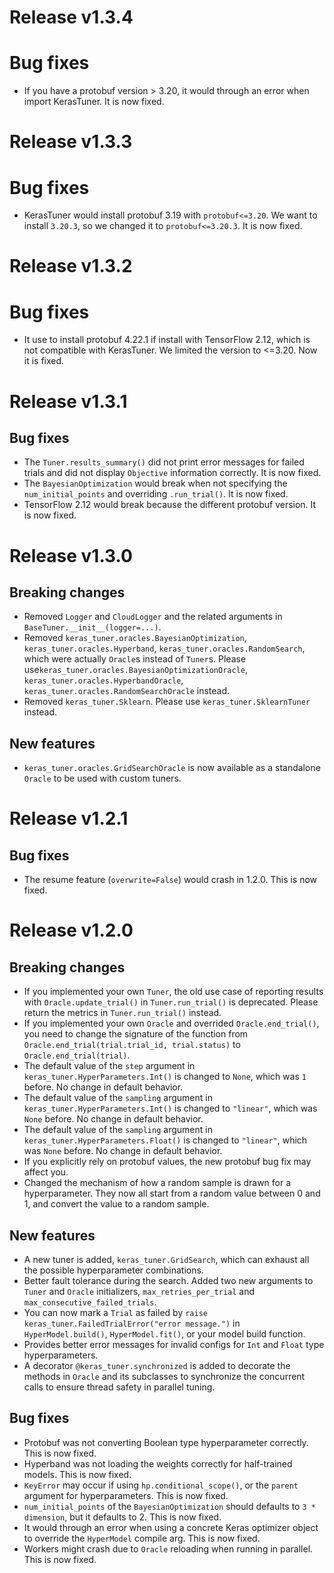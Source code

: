# Release v1.3.4
# Bug fixes
* If you have a protobuf version > 3.20, it would through an error when import
  KerasTuner. It is now fixed.

# Release v1.3.3

# Bug fixes
* KerasTuner would install protobuf 3.19 with `protobuf<=3.20`. We want to
  install `3.20.3`, so we changed it to `protobuf<=3.20.3`. It is now fixed.

# Release v1.3.2

# Bug fixes
* It use to install protobuf 4.22.1 if install with TensorFlow 2.12, which is
  not compatible with KerasTuner. We limited the version to <=3.20. Now it is
  fixed.

# Release v1.3.1

## Bug fixes
* The `Tuner.results_summary()` did not print error messages for failed trials
  and did not display `Objective` information correctly. It is now fixed.
* The `BayesianOptimization` would break when not specifying the
  `num_initial_points` and overriding `.run_trial()`. It is now fixed.
* TensorFlow 2.12 would break because the different protobuf version. It is now
  fixed.

# Release v1.3.0

## Breaking changes
* Removed `Logger` and `CloudLogger` and the related arguments in
  `BaseTuner.__init__(logger=...)`.
* Removed `keras_tuner.oracles.BayesianOptimization`,
  `keras_tuner.oracles.Hyperband`, `keras_tuner.oracles.RandomSearch`, which
  were actually `Oracle`s instead of `Tuner`s. Please
  use`keras_tuner.oracles.BayesianOptimizationOracle`,
  `keras_tuner.oracles.HyperbandOracle`,
  `keras_tuner.oracles.RandomSearchOracle` instead.
* Removed `keras_tuner.Sklearn`. Please use `keras_tuner.SklearnTuner` instead.

## New features
* `keras_tuner.oracles.GridSearchOracle` is now available as a standalone
  `Oracle` to be used with custom tuners.

# Release v1.2.1

## Bug fixes
* The resume feature (`overwrite=False`) would crash in 1.2.0. This is now fixed.

# Release v1.2.0

## Breaking changes
* If you implemented your own `Tuner`, the old use case of reporting results
  with `Oracle.update_trial()` in `Tuner.run_trial()` is deprecated. Please
  return the metrics in `Tuner.run_trial()` instead.
* If you implemented your own `Oracle` and overrided `Oracle.end_trial()`, you
  need to change the signature of the function from
  `Oracle.end_trial(trial.trial_id, trial.status)` to `Oracle.end_trial(trial)`.
* The default value of the `step` argument in `keras_tuner.HyperParameters.Int()` is
  changed to `None`, which was `1` before. No change in default behavior.
* The default value of the `sampling` argument in
  `keras_tuner.HyperParameters.Int()` is changed to `"linear"`, which was `None`
  before. No change in default behavior.
* The default value of the `sampling` argument in
  `keras_tuner.HyperParameters.Float()` is changed to `"linear"`, which was
  `None` before. No change in default behavior.
* If you explicitly rely on protobuf values, the new protobuf bug fix may affect
  you.
* Changed the mechanism of how a random sample is drawn for a hyperparameter. They
  now all start from a random value between 0 and 1, and convert the value
  to a random sample.

## New features
* A new tuner is added, `keras_tuner.GridSearch`, which can exhaust all the
  possible hyperparameter combinations.
* Better fault tolerance during the search. Added two new arguments to `Tuner`
  and `Oracle` initializers, `max_retries_per_trial` and
  `max_consecutive_failed_trials`.
* You can now mark a `Trial` as failed by
  `raise keras_tuner.FailedTrialError("error message.")` in `HyperModel.build()`,
  `HyperModel.fit()`, or your model build function.
* Provides better error messages for invalid configs for `Int` and `Float` type
  hyperparameters.
* A decorator `@keras_tuner.synchronized` is added to decorate the methods in
  `Oracle` and its subclasses to synchronize the concurrent calls to ensure
  thread safety in parallel tuning.

## Bug fixes
* Protobuf was not converting Boolean type hyperparameter correctly. This is now
  fixed.
* Hyperband was not loading the weights correctly for half-trained models. This
  is now fixed.
* `KeyError` may occur if using `hp.conditional_scope()`, or the `parent`
  argument for hyperparameters. This is now fixed.
* `num_initial_points` of the `BayesianOptimization` should defaults to `3 *
  dimension`, but it defaults to 2. This is now fixed.
* It would through an error when using a concrete Keras optimizer object to
  override the `HyperModel` compile arg. This is now fixed.
* Workers might crash due to `Oracle` reloading when running in parallel. This is
  now fixed.
